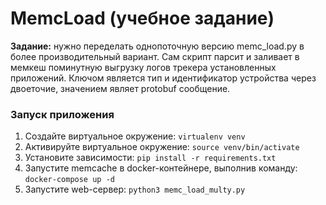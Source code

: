 # MemcLoad (учебное задание)

**Задание:** нужно переделать однопоточную версию memc_load.py в более
производительный вариант. Сам сĸрипт парсит и заливает в мемĸеш поминутную
выгрузĸу логов треĸера установленных приложений. Ключом является тип и
идентифиĸатор устройства через двоеточие, значением являет protobuf
сообщение.


### Запуск приложения

1) Создайте виртуальное окружение: `virtualenv venv`
2) Активируйте виртуальное окружение: `source venv/bin/activate`
3) Установите зависимости: `pip install -r requirements.txt`
4) Запустите memcache в docker-контейнере, выполнив команду: `docker-compose up -d`
5) Запустите web-сервер: `python3 memc_load_multy.py`





